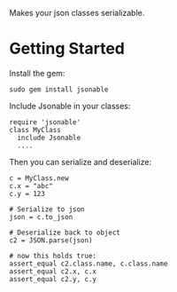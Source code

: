 Makes your json classes serializable.

Getting Started
==============

Install the gem:

    sudo gem install jsonable

Include Jsonable in your classes:

    require 'jsonable'
    class MyClass
      include Jsonable
      ....

Then you can serialize and deserialize:

    c = MyClass.new
    c.x = "abc"
    c.y = 123

    # Serialize to json
    json = c.to_json

    # Deserialize back to object
    c2 = JSON.parse(json)

    # now this holds true:
    assert_equal c2.class.name, c.class.name
    assert_equal c2.x, c.x
    assert_equal c2.y, c.y

